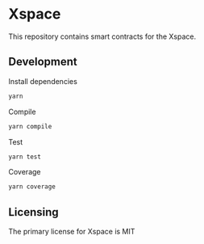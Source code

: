 # Xspace

This repository contains smart contracts for the Xspace.

## Development

Install dependencies

```bash
yarn
```

Compile

```bash
yarn compile
```

Test

```bash
yarn test
```

Coverage

```bash
yarn coverage
```

## Licensing

The primary license for Xspace is MIT